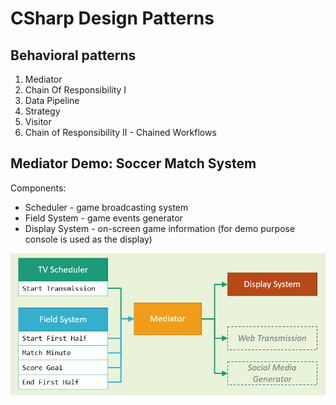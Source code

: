 # CSharp Design Patterns

## Behavioral patterns

1. Mediator 
2. Chain Of Responsibility I
3. Data Pipeline
4. Strategy
5. Visitor
6. Chain of Responsibility II - Chained Workflows

## Mediator Demo: Soccer Match System

Components:
* Scheduler - game broadcasting system
* Field System - game events generator
* Display System - on-screen game information (for demo purpose console is used as the display)

![](docs/mediator-diagram.png)
